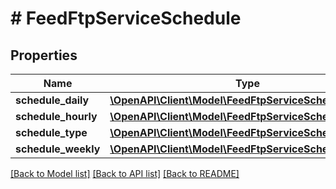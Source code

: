 # # FeedFtpServiceSchedule

## Properties

Name | Type | Description | Notes
------------ | ------------- | ------------- | -------------
**schedule_daily** | [**\OpenAPI\Client\Model\FeedFtpServiceScheduleDaily**](FeedFtpServiceScheduleDaily.md) |  | [optional]
**schedule_hourly** | [**\OpenAPI\Client\Model\FeedFtpServiceScheduleHourly**](FeedFtpServiceScheduleHourly.md) |  | [optional]
**schedule_type** | [**\OpenAPI\Client\Model\FeedFtpServiceScheduleType**](FeedFtpServiceScheduleType.md) |  | [optional]
**schedule_weekly** | [**\OpenAPI\Client\Model\FeedFtpServiceScheduleWeekly**](FeedFtpServiceScheduleWeekly.md) |  | [optional]

[[Back to Model list]](../../README.md#models) [[Back to API list]](../../README.md#endpoints) [[Back to README]](../../README.md)
